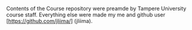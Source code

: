Contents of the Course repository were preamde by Tampere University course staff. Everything else were made my me and github user [https://github.com/jliima/] (jliima).
